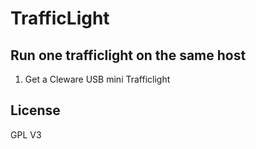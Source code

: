 # TrafficLight #

## Run one trafficlight on the same host ##

1. Get a Cleware USB mini Trafficlight

## License

GPL V3

